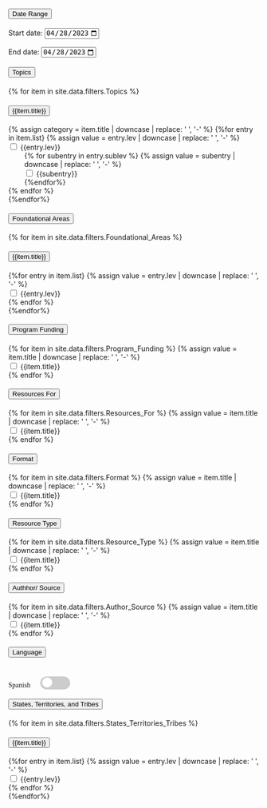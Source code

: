 <style>
  .sublev{
    padding-left: 2rem;
  }
  /* The switch - the box around the slider */
  .switch {
    position: relative;
    display: inline-block;
    width: 60px;
    height: 34px;
  }

  /* Hide default HTML checkbox */
  .switch input {
    opacity: 0;
    width: 0;
    height: 0;
  }

  /* The slider */
  .slider {
    position: absolute;
    cursor: pointer;
    top: 0;
    left: 0;
    right: 0;
    bottom: 0;
    background-color: #ccc;
    -webkit-transition: .4s;
    transition: .4s;
  }

  .slider:before {
    position: absolute;
    content: "";
    height: 20px;
    width: 20px;
    left: 4px;
    bottom: 4px;
    background-color: white;
    -webkit-transition: .4s;
    transition: .4s;
  }

  input:checked + .slider {
    background-color: #2196F3;
  }

  input:focus + .slider {
    box-shadow: 0 0 1px #2196F3;
  }

  input:checked + .slider:before {
    -webkit-transform: translateX(26px);
    -ms-transform: translateX(26px);
    transform: translateX(26px);
  }
  /* Rounded sliders */
.slider.round {
  border-radius: 34px;
}

.slider.round:before {
  border-radius: 50%;
}
</style>

<div class="usa-accordion accordion">
    <h4 class="usa-accordion__heading">
    <button
      class="usa-accordion__button"
      aria-expanded="true"
      aria-controls="a2"
    >
      Date Range
    </button>
  </h4>
  <div id="a2" class="usa-accordion__content usa-prose">
    <label for="start">Start date:</label>
    <input type="date" id="start" name="date-start"
          value="2023-04-28"
          min="1960-04-28" max="2023-04-28"
          style="margin-bottom: 1rem;">
    <br>
    <label for="start">End date:</label>
    <input type="date" id="end" name="date-end"
          value="2023-04-28"
          min="1960-04-28" max="2023-04-28">
  </div>
  <h4 class="usa-accordion__heading">
    <button
      class="usa-accordion__button"
      aria-expanded="false"
      aria-controls="a1"
    >
      Topics
    </button>
  </h4>
  <div id="a1" class="usa-accordion__content usa-prose">
    <div class="usa-accordion accordion">
        {% for item in site.data.filters.Topics %}
            <h4 class="usa-accordion__heading">
                <button            
                class="usa-accordion__button"
                aria-expanded="false"
                aria-controls="b{{forloop.index}}">
                    {{item.title}}
                </button>
            </h4>
            <div id="b{{forloop.index}}" class="usa-accordion__content usa-prose">
              {% assign category = item.title | downcase | replace: ' ', '-' %}
              {%for entry in item.list}
                {% assign value = entry.lev | downcase | replace: ' ', '-' %}
                <div class="usa-checkbox">
                    <input class="usa-checkbox__input"
                    id="check-{{value}}"
                    type="checkbox"
                    name="{{category}}"
                    value="{{value}}"
                    />
                    <label class="usa-checkbox__label" for="check-{{value}}">
                        {{entry.lev}}
                    </label>
                </div>
                <div class="sublev">
                  {% for subentry in entry.sublev %}
                  {% assign value = subentry | downcase | replace: ' ', '-' %}
                  <div class="usa-checkbox">
                      <input class="usa-checkbox__input"
                      id="check-{{value}}"
                      type="checkbox"
                      name="{{category}}"
                      value="{{value}}"
                      />
                      <label class="usa-checkbox__label" for="check-{{value}}">
                          {{subentry}}
                      </label>
                  </div>
                  {%endfor%}
                </div>
              {% endfor %}
            </div>
        {%endfor%}
    </div>
  </div>
  <h4 class="usa-accordion__heading">
    <button
      class="usa-accordion__button"
      aria-expanded="false"
      aria-controls="a3"
    >
      Foundational Areas
    </button>
  </h4>
  <div id="a3" class="usa-accordion__content usa-prose">
    <div class="usa-accordion accordion">
        {% for item in site.data.filters.Foundational_Areas %}
            <h4 class="usa-accordion__heading">
                <button            
                class="usa-accordion__button"
                aria-expanded="false"
                aria-controls="d{{forloop.index}}">
                    {{item.title}}
                </button>
            </h4>
            <div id="d{{forloop.index}}" class="usa-accordion__content usa-prose">
              {%for entry in item.list}
                {% assign value = entry.lev | downcase | replace: ' ', '-' %}
                <div class="usa-checkbox">
                    <input class="usa-checkbox__input"
                    id="check-{{value}}"
                    type="checkbox"
                    name="{{category}}"
                    value="{{value}}"
                    />
                    <label class="usa-checkbox__label" for="check-{{value}}">
                        {{entry.lev}}
                    </label>
                </div>
              {% endfor %}
            </div>
        {%endfor%}
    </div>
  </div>
  <h4 class="usa-accordion__heading">
    <button
      class="usa-accordion__button"
      aria-expanded="false"
      aria-controls="a4"
    >
      Program Funding
    </button>
  </h4>
  <div id="a4" class="usa-accordion__content usa-prose">
    {% for item in site.data.filters.Program_Funding %}
      {% assign value = item.title | downcase | replace: ' ', '-' %}
      <div class="usa-checkbox">
          <input class="usa-checkbox__input"
          id="check-{{value}}"
          type="checkbox"
          name="{{category}}"
          value="{{value}}"
          />
          <label class="usa-checkbox__label" for="check-{{value}}">
              {{item.title}}
          </label>
      </div>
    {% endfor %}
  </div>
  <h4 class="usa-accordion__heading">
    <button
      class="usa-accordion__button"
      aria-expanded="false"
      aria-controls="a5"
    >
      Resources For
    </button>
  </h4>
  <div id="a5" class="usa-accordion__content usa-prose">
    {% for item in site.data.filters.Resources_For %}
      {% assign value = item.title | downcase | replace: ' ', '-' %}
      <div class="usa-checkbox">
          <input class="usa-checkbox__input"
          id="check-{{value}}"
          type="checkbox"
          name="{{category}}"
          value="{{value}}"
          />
          <label class="usa-checkbox__label" for="check-{{value}}">
              {{item.title}}
          </label>
      </div>
    {% endfor %}
  </div>
  <h4 class="usa-accordion__heading">
    <button
      class="usa-accordion__button"
      aria-expanded="false"
      aria-controls="a6"
    >
      Format
    </button>
  </h4>
  <div id="a6" class="usa-accordion__content usa-prose">
    {% for item in site.data.filters.Format %}
      {% assign value = item.title | downcase | replace: ' ', '-' %}
      <div class="usa-checkbox">
          <input class="usa-checkbox__input"
          id="check-{{value}}"
          type="checkbox"
          name="{{category}}"
          value="{{value}}"
          />
          <label class="usa-checkbox__label" for="check-{{value}}">
              {{item.title}}
          </label>
      </div>
    {% endfor %}
  </div>
  <h4 class="usa-accordion__heading">
    <button
      class="usa-accordion__button"
      aria-expanded="false"
      aria-controls="a7"
    >
      Resource Type
    </button>
  </h4>
  <div id="a7" class="usa-accordion__content usa-prose">
    {% for item in site.data.filters.Resource_Type %}
      {% assign value = item.title | downcase | replace: ' ', '-' %}
      <div class="usa-checkbox">
          <input class="usa-checkbox__input"
          id="check-{{value}}"
          type="checkbox"
          name="{{category}}"
          value="{{value}}"
          />
          <label class="usa-checkbox__label" for="check-{{value}}">
              {{item.title}}
          </label>
      </div>
    {% endfor %}
  </div>
  <h4 class="usa-accordion__heading">
    <button
      class="usa-accordion__button"
      aria-expanded="false"
      aria-controls="a8"
    >
      Authhor/ Source
    </button>
  </h4>
  <div id="a8" class="usa-accordion__content usa-prose">
    {% for item in site.data.filters.Author_Source %}
      {% assign value = item.title | downcase | replace: ' ', '-' %}
      <div class="usa-checkbox">
          <input class="usa-checkbox__input"
          id="check-{{value}}"
          type="checkbox"
          name="{{category}}"
          value="{{value}}"
          />
          <label class="usa-checkbox__label" for="check-{{value}}">
              {{item.title}}
          </label>
      </div>
    {% endfor %}
  </div>
  <h4 class="usa-accordion__heading">
    <button
      class="usa-accordion__button"
      aria-expanded="false"
      aria-controls="a9"
    >
      Language
    </button>
  </h4>
  <div id="a9" class="usa-accordion__content usa-prose">
    <span style="vertical-align: bottom; margin-right: 1rem; font-family: 'Montserrat';">Spanish</span>
    <label class="switch">
    <input type="checkbox">
    <span class="slider round" style="margin-top: 0.5rem;"></span>
</label>
  </div>
  <h4 class="usa-accordion__heading">
    <button
      class="usa-accordion__button"
      aria-expanded="true"
      aria-controls="a10"
    >
      States, Territories, and Tribes
    </button>
  </h4>
  <div id="a10" class="usa-accordion__content usa-prose">
    <div class="usa-accordion accordion">
        {% for item in site.data.filters.States_Territories_Tribes %}
            <h4 class="usa-accordion__heading">
                <button            
                class="usa-accordion__button"
                aria-expanded="false"
                aria-controls="g{{forloop.index}}">
                    {{item.title}}
                </button>
            </h4>
            <div id="g{{forloop.index}}" class="usa-accordion__content usa-prose">
              {%for entry in item.list}
                {% assign value = entry.lev | downcase | replace: ' ', '-' %}
                <div class="usa-checkbox">
                    <input class="usa-checkbox__input"
                    id="check-{{value}}"
                    type="checkbox"
                    name="{{category}}"
                    value="{{value}}"
                    />
                    <label class="usa-checkbox__label" for="check-{{value}}">
                        {{entry.lev}}
                    </label>
                </div>
              {% endfor %}
            </div>
        {%endfor%}
    </div>
  </div>
</div>

